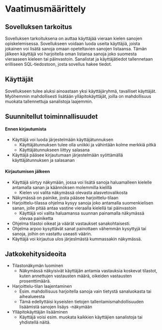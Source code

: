 # Vaatimusmäärittely

## Sovelluksen tarkoitus
Sovelluksen  tarkoituksena on auttaa käyttäjää vieraan kielen sanojen opiskelemisessa. Sovellukseen voidaan luoda useita käyttäjiä, joista jokainen voi lisätä sanoja omaan opeteltavien sanojen listaansa. Tämän jälkeen käyttäjä voi harjoitella oman listansa sanoja joko suomesta vieraaseen kieleen tai päinvastoin. Sanalistat ja käyttäjätiedot tallennetaan erilliseen SQL-tiedostoon, josta sovellus hakee tiedot.

## Käyttäjät
Sovellukseen tulee aluksi ainoastaan yksi käyttäjäryhmä, tavalliset käyttäjät. Myöhemmin mahdollisesti lisätään ylläpitokäyttäjät, joilla on mahdollisuus muokata tallennettuja sanalistoja laajemmin.

## Suunnitellut toiminnallisuudet
#### Ennen kirjautumista
* Käyttäjä voi luoda järjestelmään käyttäjätunnuksen
  * Käyttäjätunnuksen tulee olla uniikki ja vähintään kolme merkkiä pitkä
  * Käyttäjätunnukseen liittyy salasana
* Käyttäjä pääsee kirjautumaan järjestelmään syöttämällä käyttäjätunnuksen ja salasanan

#### Kirjautumisen jälkeen
* Käyttäjä siirtyy näkymään, jossa voi lisätä sanoja haluamalleen kielelle antamalla sanan ja käännöksen molemmilla kielillä
  * Kielen voi valita näkymässä olevasta alasvetovalikosta
* Näkymässä on painike, josta pääsee harjoittelu-tilaan
* Harjoittelu-tilassa ohjelma kysyy sanoja joko antamalla suomenkielisen sanan, jolle pitää antaa vastine vieraalla kielellä tai päinvastoin
  * Käyttäjä voi valita haluamansa suunnan painamalla näkymässä olevaa painiketta
* Ohjelma tilastoi oikeat ja väärät vastaukset sanakohtaisesti.
* Ohjelma arpoo kysyttävät sanat painottaen vähemmän kysyttyjä tai sanoja, joihin on vastattu useasti väärin.
* Käyttäjä voi kirjautua ulos järjeslmästä kummassakin näkymässä.


## Jatkokehitysideoita
* Tilastonäkymän luominen
  * Näkymässä näkyisivät käyttäjän antamia vastauksia koskevat tilastot, kuten annettujen vastausten määrä, oikeiden vastausten prosenttimäärä.
* Harjoittelu-tilan laajentaminen
  * Esim. mahdollisuus harjoitella sanoja vain tietystä sanaluokasta tai aihealueesta
  * Tämä edellyttäisi kyseisten tietojen tallentamismahdollisuuden lisäämistä sanojen lisäys -näkymään
* Ylläpitokäyttäjän lisääminen
  * Käyttäjä voisi esim. muokata kaikkien käyttäjien sanalistoja tai yhdistellä näitä.
  
